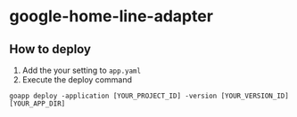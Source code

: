 # google-home-line-adapter


## How to deploy
1. Add the your setting to `app.yaml`
2. Execute the deploy command

```
goapp deploy -application [YOUR_PROJECT_ID] -version [YOUR_VERSION_ID] [YOUR_APP_DIR]
```